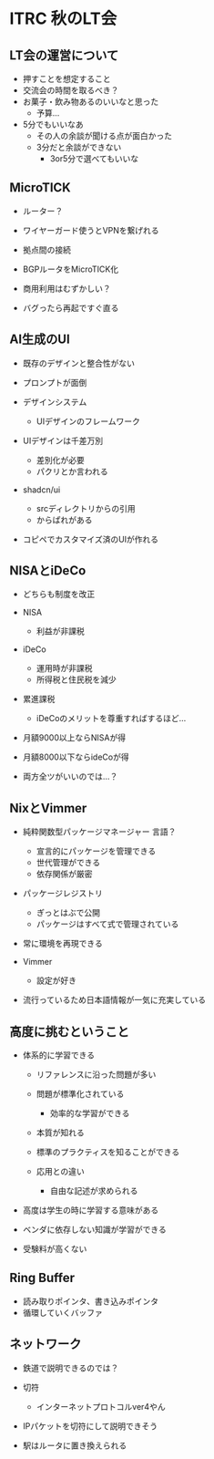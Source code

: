 # ITRC 秋のLT会

## LT会の運営について
- 押すことを想定すること
- 交流会の時間を取るべき？
- お菓子・飲み物あるのいいなと思った
  - 予算…
- 5分でもいいなあ
  - その人の余談が聞ける点が面白かった
  - 3分だと余談ができない
    - 3or5分で選べてもいいな

## MicroTICK
- ルーター？
- ワイヤーガード使うとVPNを繋げれる
- 拠点間の接続
- BGPルータをMicroTICK化

- 商用利用はむずかしい？

- バグったら再起ですぐ直る

## AI生成のUI
- 既存のデザインと整合性がない
- プロンプトが面倒

- デザインシステム
  - UIデザインのフレームワーク

- UIデザインは千差万別
  - 差別化が必要
  - パクリとか言われる

- shadcn/ui
  - srcディレクトリからの引用
  - からぱれがある

- コピペでカスタマイズ済のUIが作れる

## NISAとiDeCo
- どちらも制度を改正

- NISA
  - 利益が非課税
- iDeCo
  - 運用時が非課税
  - 所得税と住民税を減少

- 累進課税
  - iDeCoのメリットを尊重すればするほど…

- 月額9000以上ならNISAが得
- 月額8000以下ならideCoが得

- 両方全ツがいいのでは…？

## NixとVimmer
- 純粋関数型パッケージマネージャー 言語？
  - 宣言的にパッケージを管理できる
  - 世代管理ができる
  - 依存関係が厳密

- パッケージレジストリ
  - ぎっとはぶで公開
  - パッケージはすべて式で管理されている

- 常に環境を再現できる

- Vimmer
  - 設定が好き

- 流行っているため日本語情報が一気に充実している

## 高度に挑むということ
- 体系的に学習できる
  - リファレンスに沿った問題が多い
  - 問題が標準化されている
    - 効率的な学習ができる
  - 本質が知れる
  - 標準のプラクティスを知ることができる

  - 応用との違い
    - 自由な記述が求められる

- 高度は学生の時に学習する意味がある
- ベンダに依存しない知識が学習ができる
- 受験料が高くない

## Ring Buffer
- 読み取りポインタ、書き込みポインタ
- 循環していくバッファ

## ネットワーク
- 鉄道で説明できるのでは？

- 切符
  - インターネットプロトコルver4やん

- IPパケットを切符にして説明できそう
- 駅はルータに置き換えられる